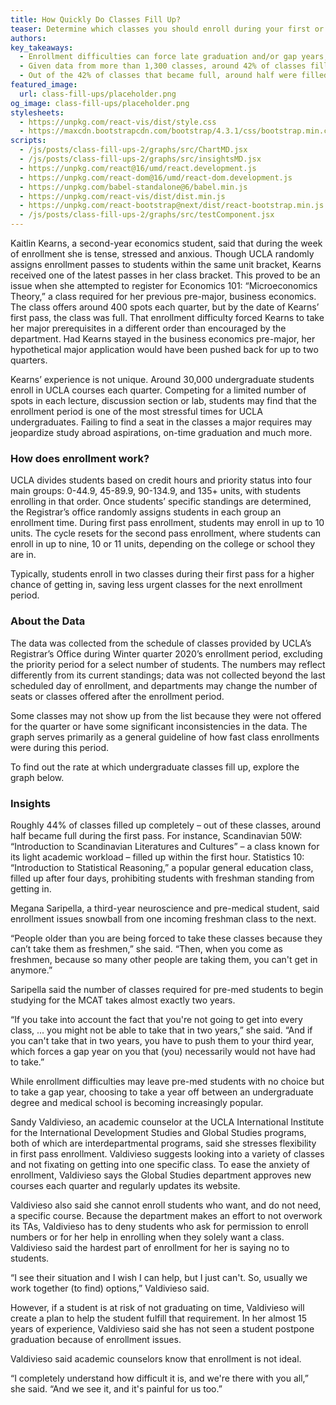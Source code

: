 ```yaml
---
title: How Quickly Do Classes Fill Up?
teaser: Determine which classes you should enroll during your first or second pass, based on analysis of the recent winter quarter 2020 enrollment.
authors:
key_takeaways:
  - Enrollment difficulties can force late graduation and/or gap years, and places administrative burden to certain departments.
  - Given data from more than 1,300 classes, around 42% of classes filled up their allocated seats.
  - Out of the 42% of classes that became full, around half were filled during the first pass - the initial enrollment period reserved for 10 units.
featured_image:
  url: class-fill-ups/placeholder.png
og_image: class-fill-ups/placeholder.png
stylesheets:
  - https://unpkg.com/react-vis/dist/style.css
  - https://maxcdn.bootstrapcdn.com/bootstrap/4.3.1/css/bootstrap.min.css
scripts:
  - /js/posts/class-fill-ups-2/graphs/src/ChartMD.jsx
  - /js/posts/class-fill-ups-2/graphs/src/insightsMD.jsx
  - https://unpkg.com/react@16/umd/react.development.js
  - https://unpkg.com/react-dom@16/umd/react-dom.development.js
  - https://unpkg.com/babel-standalone@6/babel.min.js
  - https://unpkg.com/react-vis/dist/dist.min.js
  - https://unpkg.com/react-bootstrap@next/dist/react-bootstrap.min.js
  - /js/posts/class-fill-ups-2/graphs/src/testComponent.jsx
---
```


Kaitlin Kearns, a second-year economics student, said that during the week of enrollment she is tense, stressed and anxious. Though UCLA randomly assigns enrollment passes to students within the same unit bracket, Kearns received one of the latest passes in her class bracket. This proved to be an issue when she attempted to register for Economics 101: “Microeconomics Theory,” a class required for her previous pre-major, business economics. The class offers around 400 spots each quarter, but by the date of Kearns’ first pass, the class was full. That enrollment difficulty forced Kearns to take her major prerequisites in a different order than encouraged by the department. Had Kearns stayed in the business economics pre-major, her hypothetical major application would have been pushed back for up to two quarters.

Kearns’ experience is not unique. Around 30,000 undergraduate students enroll in UCLA courses each quarter. Competing for a limited number of spots in each lecture, discussion section or lab, students may find that the enrollment period is one of the most stressful times for UCLA undergraduates. Failing to find a seat in the classes a major requires may jeopardize study abroad aspirations, on-time graduation and much more.

### How does enrollment work?

UCLA divides students based on credit hours and priority status into four main groups: 0-44.9, 45-89.9, 90-134.9, and 135+ units, with students enrolling in that order. Once students’ specific standings are determined, the Registrar’s office randomly assigns students in each group an enrollment time. During first pass enrollment, students may enroll in up to 10 units. The cycle resets for the second pass enrollment, where students can enroll in up to nine, 10 or 11 units, depending on the college or school they are in.

Typically, students enroll in two classes during their first pass for a higher chance of getting in, saving less urgent classes for the next enrollment period.

### About the Data

The data was collected from the schedule of classes provided by UCLA’s Registrar’s Office during Winter quarter 2020’s enrollment period, excluding the priority period for a select number of students. The numbers may reflect differently from its current standings; data was not collected beyond the last scheduled day of enrollment, and departments may change the number of seats or classes offered after the enrollment period.

Some classes may not show up from the list because they were not offered for the quarter or have some significant inconsistencies in the data. The graph serves primarily as a general guideline of how fast class enrollments were during this period.

To find out the rate at which undergraduate classes fill up, explore the graph below.

<div id="chartMD"></div>

### Insights

Roughly 44% of classes filled up completely – out of these classes, around half became full during the first pass. For instance, Scandinavian 50W: “Introduction to Scandinavian Literatures and Cultures” – a class known for its light academic workload – filled up within the first hour. Statistics 10: “Introduction to Statistical Reasoning,” a popular general education class, filled up after four days, prohibiting students with freshman standing from getting in.

<div id="insightsMD"></div>

Megana Saripella, a third-year neuroscience and pre-medical student, said enrollment issues snowball from one incoming freshman class to the next.

“People older than you are being forced to take these classes because they can’t take them as freshmen,” she said. “Then, when you come as freshmen, because so many other people are taking them, you can't get in anymore.”

Saripella said the number of classes required for pre-med students to begin studying for the MCAT takes almost exactly two years.

“If you take into account the fact that you're not going to get into every class, ... you might not be able to take that in two years,” she said. “And if you can't take that in two years, you have to push them to your third year, which forces a gap year on you that (you) necessarily would not have had to take.”

While enrollment difficulties may leave pre-med students with no choice but to take a gap year, choosing to take a year off between an undergraduate degree and medical school is becoming increasingly popular.

Sandy Valdivieso, an academic counselor at the UCLA International Institute for the International Development Studies and Global Studies programs, both of which are interdepartmental programs, said she stresses flexibility in first pass enrollment. Valdivieso suggests looking into a variety of classes and not fixating on getting into one specific class. To ease the anxiety of enrollment, Valdivieso says the Global Studies department approves new courses each quarter and regularly updates its website.

Valdivieso also said she cannot enroll students who want, and do not need, a specific course. Because the department makes an effort to not overwork its TAs, Valdivieso has to deny students who ask for permission to enroll numbers or for her help in enrolling when they solely want a class. Valdivieso said the hardest part of enrollment for her is saying no to students.

“I see their situation and I wish I can help, but I just can't. So, usually we work together (to find) options,” Valdivieso said.

However, if a student is at risk of not graduating on time, Valdivieso will create a plan to help the student fulfill that requirement. In her almost 15 years of experience, Valdivieso said she has not seen a student postpone graduation because of enrollment issues.

Valdivieso said academic counselors know that enrollment is not ideal.

“I completely understand how difficult it is, and we're there with you all,” she said. “And we see it, and it's painful for us too.”

<link rel="stylesheet" href="https://unpkg.com/react-vis/dist/style.css">
<link
  rel="stylesheet"
  href="https://maxcdn.bootstrapcdn.com/bootstrap/4.3.1/css/bootstrap.min.css"
  integrity="sha384-ggOyR0iXCbMQv3Xipma34MD+dH/1fQ784/j6cY/iJTQUOhcWr7x9JvoRxT2MZw1T"
  crossorigin="anonymous"
/>
<script src="https://unpkg.com/react-vis/dist/dist.min.js"></script>
<script src="https://unpkg.com/react@16/umd/react.development.js" crossorigin></script>
<script src="https://unpkg.com/react-dom@16/umd/react-dom.development.js" crossorigin></script>
<script src="https://unpkg.com/babel-standalone@6/babel.min.js"></script>
<script src="https://unpkg.com/react-bootstrap@next/dist/react-bootstrap.min.js" crossorigin></script>

<script type="text/babel" src="/js/posts/class-fill-ups-2/graphs/src/ChartMD.jsx"></script>
<script type="text/babel" src="/js/posts/class-fill-ups-2/graphs/src/insightsMD.jsx"></script>

<script type="text/babel" src="/js/posts/class-fill-ups/graphs/src/testComponent.jsx"></script>
